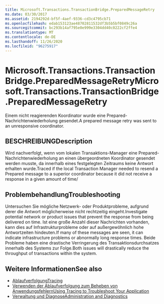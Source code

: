```yaml
---
title: Microsoft.Transactions.TransactionBridge.PreparedMessageRetry
ms.date: 03/30/2017
ms.assetid: 2194292d-bf5f-4aef-9336-cd3c4795cb71
ms.openlocfilehash: edab153123ae48702811532df3b5b5bf0849c26a
ms.sourcegitcommit: bc293b14af795e0e999e3304dd40c0222cf2ffe4
ms.translationtype: MT
ms.contentlocale: de-DE
ms.lasthandoff: 11/26/2020
ms.locfileid: "96275917"
---
```

# <a name="microsofttransactionstransactionbridgepreparedmessageretry"></a><span data-ttu-id="0dd78-102">Microsoft.Transactions.TransactionBridge.PreparedMessageRetry</span><span class="sxs-lookup"><span data-stu-id="0dd78-102">Microsoft.Transactions.TransactionBridge.PreparedMessageRetry</span></span>

<span data-ttu-id="0dd78-103">Einem nicht reagierenden Koordinator wurde eine Prepared-Nachrichtenwiederholung gesendet.</span><span class="sxs-lookup"><span data-stu-id="0dd78-103">A prepared message retry was sent to an unresponsive coordinator.</span></span>  
  
## <a name="description"></a><span data-ttu-id="0dd78-104">BESCHREIBUNG</span><span class="sxs-lookup"><span data-stu-id="0dd78-104">Description</span></span>  

 <span data-ttu-id="0dd78-105">Wird nachverfolgt, wenn vom lokalen Transaktions-Manager eine Prepared-Nachrichtenwiederholung an einen übergeordneten Koordinator gesendet werden musste, da innerhalb eines festgelegten Zeitraums keine Antwort erhalten wurde.</span><span class="sxs-lookup"><span data-stu-id="0dd78-105">Traced if the local Transaction Manager needed to resend a Prepared message to a superior coordinator because it did not receive a response in a given amount of time/</span></span>  
  
## <a name="troubleshooting"></a><span data-ttu-id="0dd78-106">Problembehandlung</span><span class="sxs-lookup"><span data-stu-id="0dd78-106">Troubleshooting</span></span>  

 <span data-ttu-id="0dd78-107">Untersuchen Sie mögliche Netzwerk- oder Produktprobleme, aufgrund derer die Antwort möglicherweise nicht rechtzeitig eingeht.</span><span class="sxs-lookup"><span data-stu-id="0dd78-107">Investigate potential network or product issues that prevent the response from being delivered on time.</span></span>  <span data-ttu-id="0dd78-108">Ist eine große Anzahl dieser Nachrichten vorhanden, kann dies auf Infrastrukturprobleme oder auf außergewöhnlich hohe Antwortzeiten hindeuten.</span><span class="sxs-lookup"><span data-stu-id="0dd78-108">If many of these messages are seen, it can indicate infrastructure problems or abnormally long response times.</span></span> <span data-ttu-id="0dd78-109">Beide Probleme haben eine drastische Verringerung des Transaktionsdurchsatzes innerhalb des Systems zur Folge.</span><span class="sxs-lookup"><span data-stu-id="0dd78-109">Both issues will drastically reduce the throughput of transactions within the system.</span></span>  
  
## <a name="see-also"></a><span data-ttu-id="0dd78-110">Weitere Informationen</span><span class="sxs-lookup"><span data-stu-id="0dd78-110">See also</span></span>

- [<span data-ttu-id="0dd78-111">Ablaufverfolgung</span><span class="sxs-lookup"><span data-stu-id="0dd78-111">Tracing</span></span>](index.md)
- [<span data-ttu-id="0dd78-112">Verwenden der Ablaufverfolgung zum Beheben von Anwendungsfehlern</span><span class="sxs-lookup"><span data-stu-id="0dd78-112">Using Tracing to Troubleshoot Your Application</span></span>](using-tracing-to-troubleshoot-your-application.md)
- [<span data-ttu-id="0dd78-113">Verwaltung und Diagnose</span><span class="sxs-lookup"><span data-stu-id="0dd78-113">Administration and Diagnostics</span></span>](../index.md)
